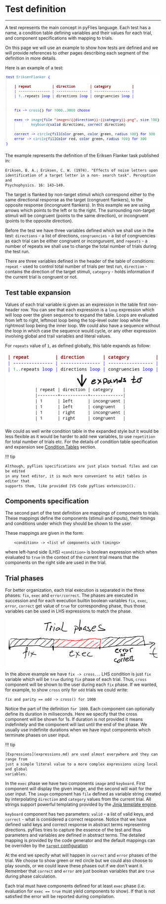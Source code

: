 # Test definition

---

A test represents the main concept in pyFlies language. Each test has a name, a
condition table defining variables and their values for each trial, and
component specifications with mapping to trials.

On this page we will use an example to show how tests are defined and we will
provide references to other pages describing each segment of the definition in
more details.

Here is an example of a test:

![Test example](images/test-example.png)


The example represents the definition of the Eriksen Flanker task published in:

    Eriksen, B. A.; Eriksen, C. W. (1974). "Effects of noise letters upon
    identification of a target letter in a non- search task". Perception and
    Psychophysics. 16: 143–149.

The target is flanked by non-target stimuli which correspond either to
the same directional response as the target (congruent flankers), to the
opposite response (incongruent flankers). In this example we are using arrows
which points to the left or to the right. The surrounding non-target stimuli
will be congruent (points to the same direction), or incongruent (points to the
opposite direction).

Before the test we have three variables defined which we shall use in the test:
`directions` - a list of directions, `congruencies` - a list of congruencies as
each trial can be either congruent or inconguruent, and `repeats` - a number of
repeats we shall use to change the total number of trials during the test run.


There are three variables defined in the header of the table of conditions:
`repeat` - used to control total number of trials per test run, `direction` -
contains the direction of the target stimuli, `category` - holds information if
the current trial is congruent or not.

## Test table expansion

Values of each trial variable is given as an expression in the table first
non-header row. You can see that each expression is a `loop` expression which
will loop over the given sequence to expand the table. Loops are evaluated from
left to right, leftmost loop being the top-level outer loop while the rightmost
loop being the inner loop. We could also have a sequence without the loop in
which case the sequence would cycle, or any other expression involving global
and trail variables and literal values.

For `repeats` value of `1`, as defined globally, this table expands as follow:

![Table expansion](images/table-expansion.png)

We could as well write condition table in the expanded style but it would be
less flexible as it would be harder to add new variables, to use `repetition`
for total number of trials etc. For the details of condition table specification
and expansion see [Condition Tables](condition-tables.md) section.

!!! tip

    Although, pyFlies specifications are just plain textual files and can be edited
    in any text editor, it is much more convenient to edit tables in editor that
    supports them, like provided [VS Code pyFlies extension]().


## Components specification

The second part of the test definition are mappings of components to trials.
These mappings define the components (stimuli and inputs), their timings and
conditions under which they should be shown to the user.

These mappings are given in the form:

        <condition> -> <list of components with timings>
        
        
where left-hand side (LHS) `<condition>` is boolean expression which when
evaluated to `true` in the context of the current trial means that the
components on the right side are used in the trial.


## Trial phases

For better organization, each trial execution is separated in the three phases:
`fix`, `exec` and `error/correct`. The phases are executed in succession and for
each execution builtin boolean variables `fix`, `exec`, `error`, `correct` get
value of `true` for corresponding phase, thus those variables can be used in LHS
expressions to match the phase.

![Trial phases](images/trial-phases.png)


In the above example we have `fix -> cross..`. LHS condition is just `fix`
variable which will be `true` during `fix` phase of each trial. Thus, `cross`
component will be shown to the user during each `fix` phase. If we wanted, for
example, to show `cross` only for `odd` trials we could write:

    fix and parity == odd -> cross() for 1000

Notice the part of the definition `for 1000`. Each component can optionally
define its duration in miliseconds. Here we specify that the cross component
will be shown for 1s. If duration is not provided it means indefinitely and the
component will last until the end of the phase. We usually use indefinite
durations when we have input components which terminate phases on user input.

!!! tip

    [Expressions](expressions.md) are used almost everywhere and they can range from
    just a simple literal value to a more complex expressions using local and global
    variables.

In the `exec` phase we have two components `image` and `keyboard`. First
component will display the given image, and the second will wait for the user
input. The `image` component has `file` defined as variable string created by
interpolating `direction` and `category` values from the current trial. All
strings support powerful templating provided by the [Jinja template
engine](https://jinja.palletsprojects.com/).

`keyboard` component has two parameters: `valid` - a list of valid keys, and
`correct` - what is considered a correct response. Notice that we have defined
valid keys and correct response in abstract terms representing directions.
pyFlies tries to capture the essence of the test and thus parameters and
variables are defined in abstract terms. The detailed mapping is provided by the
code generator and the default mappings can be overriden by the [`target`
configuration](targets.md)

At the end we specify what will happen in `correct` and `error` phases of the
trial. We choose to show green or red circle but we could also choose to play
sounds, or we could leave these phases out if we don't want it. Remember that
`correct` and `error` are just boolean variables that are `true` during phase
calculation.

Each trial must have components defined for at least `exec` phase (i.e.
evaluation for `exec == true` must yield components to show). If that is not
satisfied the error will be reported during compilation.

